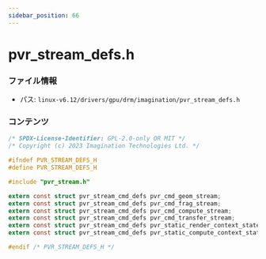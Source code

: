 ```yaml
---
sidebar_position: 66
---
```

# pvr_stream_defs.h

### ファイル情報

- パス: `linux-v6.12/drivers/gpu/drm/imagination/pvr_stream_defs.h`

### コンテンツ

```h
/* SPDX-License-Identifier: GPL-2.0-only OR MIT */
/* Copyright (c) 2023 Imagination Technologies Ltd. */

#ifndef PVR_STREAM_DEFS_H
#define PVR_STREAM_DEFS_H

#include "pvr_stream.h"

extern const struct pvr_stream_cmd_defs pvr_cmd_geom_stream;
extern const struct pvr_stream_cmd_defs pvr_cmd_frag_stream;
extern const struct pvr_stream_cmd_defs pvr_cmd_compute_stream;
extern const struct pvr_stream_cmd_defs pvr_cmd_transfer_stream;
extern const struct pvr_stream_cmd_defs pvr_static_render_context_state_stream;
extern const struct pvr_stream_cmd_defs pvr_static_compute_context_state_stream;

#endif /* PVR_STREAM_DEFS_H */

```
